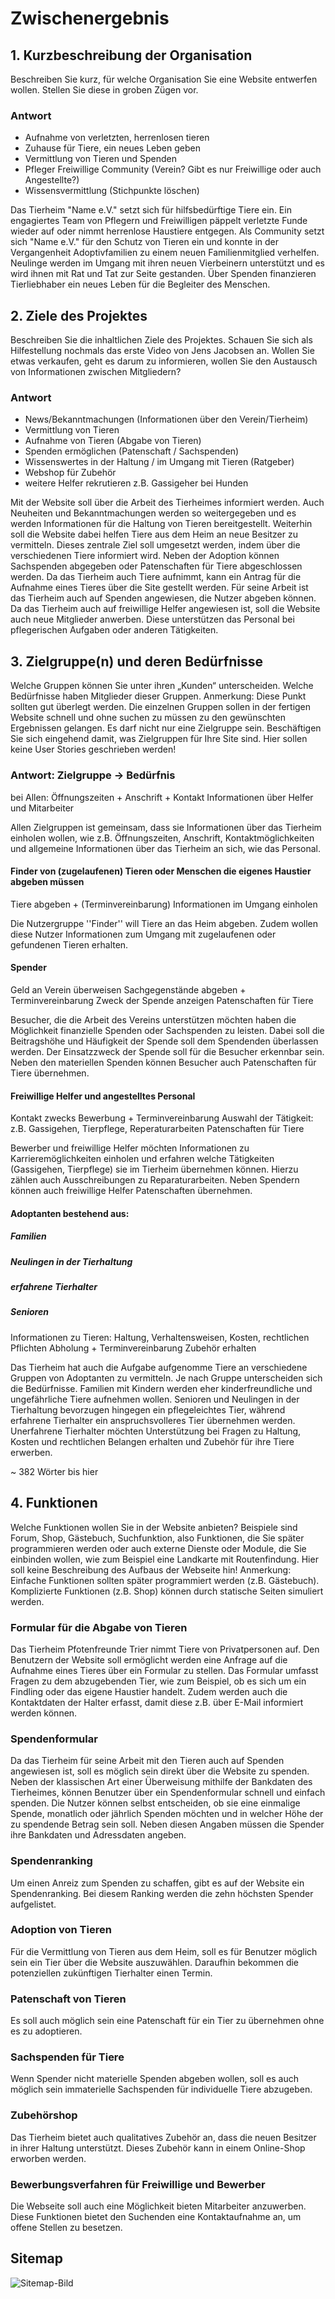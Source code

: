 # Zwischenergebnis

## 1. Kurzbeschreibung der Organisation
Beschreiben Sie kurz, für welche Organisation Sie eine Website entwerfen wollen. Stellen Sie diese in groben Zügen vor.

### Antwort
- Aufnahme von verletzten, herrenlosen tieren
- Zuhause für Tiere, ein neues Leben geben
- Vermittlung von Tieren und Spenden
- Pfleger Freiwillige Community (Verein? Gibt es nur Freiwillige oder auch Angestellte?)
- Wissensvermittlung
(Stichpunkte löschen)

Das Tierheim "Name e.V." setzt sich für hilfsbedürftige Tiere ein. Ein engagiertes Team von Pflegern und Freiwilligen päppelt verletzte Funde wieder auf oder nimmt herrenlose Haustiere entgegen. Als Community setzt sich "Name e.V." für den Schutz von Tieren ein und konnte in der Vergangenheit Adoptivfamilien zu einem neuen Familienmitglied verhelfen. Neulinge werden im Umgang mit ihren neuen Vierbeinern unterstützt und es wird ihnen mit Rat und Tat zur Seite gestanden. Über Spenden finanzieren Tierliebhaber ein neues Leben für die Begleiter des Menschen.


## 2. Ziele des Projektes
Beschreiben Sie die inhaltlichen Ziele des Projektes. Schauen Sie sich als Hilfestellung nochmals das erste Video von Jens Jacobsen an. 
Wollen Sie etwas verkaufen, geht es darum zu informieren, wollen Sie den Austausch von Informationen zwischen Mitgliedern?

### Antwort
- News/Bekanntmachungen (Informationen über den Verein/Tierheim)
- Vermittlung von Tieren
- Aufnahme von Tieren (Abgabe von Tieren)
- Spenden ermöglichen (Patenschaft / Sachspenden)
- Wissenswertes in der Haltung / im Umgang mit Tieren (Ratgeber)
- Webshop für Zubehör
- weitere Helfer rekrutieren z.B. Gassigeher bei Hunden

Mit der Website soll über die Arbeit des Tierheimes informiert werden. Auch Neuheiten und Bekanntmachungen werden so weitergegeben und es werden Informationen für die Haltung von Tieren bereitgestellt. Weiterhin soll die Website dabei helfen Tiere aus dem Heim an neue Besitzer zu vermitteln. Dieses zentrale Ziel soll umgesetzt werden, indem über die verschiedenen Tiere informiert wird. Neben der Adoption können Sachspenden abgegeben oder Patenschaften für Tiere abgeschlossen werden. Da das Tierheim auch Tiere aufnimmt, kann ein Antrag für die Aufnahme eines Tieres über die Site gestellt werden. Für seine Arbeit ist das Tierheim auch auf Spenden angewiesen, die Nutzer abgeben können. Da das Tierheim auch auf freiwillige Helfer angewiesen ist, soll die Website auch neue Mitglieder anwerben. Diese unterstützen das Personal bei pflegerischen Aufgaben oder anderen Tätigkeiten.  


## 3. Zielgruppe(n) und deren Bedürfnisse
Welche Gruppen können Sie unter ihren „Kunden“ unterscheiden. Welche Bedürfnisse haben Mitglieder dieser Gruppen.
Anmerkung: Diese Punkt sollten gut überlegt werden. Die einzelnen Gruppen sollen in der fertigen Website schnell und ohne suchen zu müssen zu den gewünschten Ergebnissen gelangen. Es darf nicht nur eine Zielgruppe sein. Beschäftigen Sie sich eingehend damit, was Zielgruppen für Ihre Site sind. Hier sollen keine User Stories geschrieben werden!


### Antwort: Zielgruppe -> Bedürfnis
bei Allen: Öffnungszeiten + Anschrift + Kontakt
Informationen über Helfer und Mitarbeiter

Allen Zielgruppen ist gemeinsam, dass sie Informationen über das Tierheim einholen wollen, wie z.B. Öffnungszeiten, Anschrift, Kontaktmöglichkeiten und allgemeine Informationen über das Tierheim an sich, wie das Personal. 

#### Finder von (zugelaufenen) Tieren oder Menschen die eigenes Haustier abgeben müssen
Tiere abgeben + (Terminvereinbarung)
Informationen im Umgang einholen

Die Nutzergruppe ''Finder'' will Tiere an das Heim abgeben. Zudem wollen diese Nutzer Informationen zum Umgang mit zugelaufenen oder gefundenen Tieren erhalten.

#### Spender
Geld an Verein überweisen
Sachgegenstände abgeben + Terminvereinbarung
Zweck der Spende anzeigen
Patenschaften für Tiere

Besucher, die die Arbeit des Vereins unterstützen möchten haben die Möglichkeit finanzielle Spenden oder Sachspenden zu leisten. Dabei soll die Beitragshöhe und Häufigkeit der Spende soll dem Spendenden überlassen werden. Der Einsatzzweck der Spende soll für die Besucher erkennbar sein. Neben den materiellen Spenden können Besucher auch Patenschaften für Tiere übernehmen.

#### Freiwillige Helfer und angestelltes Personal
Kontakt zwecks Bewerbung + Terminvereinbarung
Auswahl der Tätigkeit: z.B. Gassigehen, Tierpflege, Reperaturarbeiten
Patenschaften für Tiere

Bewerber und freiwillige Helfer möchten Informationen zu Karrieremöglichkeiten einholen und erfahren welche Tätigkeiten (Gassigehen, Tierpflege) sie im Tierheim übernehmen können.
Hierzu zählen auch Ausschreibungen zu Reparaturarbeiten.
Neben Spendern können auch freiwillige Helfer Patenschaften übernehmen. 

#### Adoptanten bestehend aus:
##### Familien
##### Neulingen in der Tierhaltung
##### erfahrene Tierhalter
##### Senioren
Informationen zu Tieren: Haltung, Verhaltensweisen, Kosten, rechtlichen Pflichten
Abholung + Terminvereinbarung
Zubehör erhalten

Das Tierheim hat auch die Aufgabe aufgenomme Tiere an verschiedene Gruppen von Adoptanten zu vermitteln. Je nach Gruppe unterscheiden sich die Bedürfnisse.
Familien mit Kindern werden eher kinderfreundliche und ungefährliche Tiere aufnehmen wollen. Senioren und Neulingen in der Tierhaltung bevorzugen hingegen ein pflegeleichtes Tier, während erfahrene Tierhalter ein anspruchsvolleres Tier übernehmen werden. Unerfahrene Tierhalter möchten Unterstützung bei Fragen zu Haltung, Kosten und rechtlichen Belangen erhalten und Zubehör für ihre Tiere erwerben.

~ 382 Wörter bis hier

## 4. Funktionen

Welche Funktionen wollen Sie in der Website anbieten? Beispiele sind Forum, Shop, Gästebuch, Suchfunktion, also Funktionen, die Sie später programmieren werden oder auch externe Dienste oder Module, die Sie einbinden wollen, wie zum Beispiel eine Landkarte mit Routenfindung. Hier soll keine Beschreibung des Aufbaus der Webseite hin! Anmerkung: Einfache Funktionen sollten später programmiert werden (z.B. Gästebuch). Komplizierte Funktionen (z.B. Shop) können durch statische Seiten simuliert werden.

### Formular für die Abgabe von Tieren
Das Tierheim Pfotenfreunde Trier nimmt Tiere von Privatpersonen auf. Den Benutzern der Website soll ermöglicht werden eine Anfrage auf die Aufnahme eines Tieres über ein Formular zu stellen.
Das Formular umfasst Fragen zu dem abzugebenden Tier, wie zum Beispiel, ob es sich um ein Findling oder das eigene Haustier handelt. Zudem werden auch die Kontaktdaten der Halter erfasst, damit diese z.B. über E-Mail informiert werden können.

### Spendenformular
Da das Tierheim für seine Arbeit mit den Tieren auch auf Spenden angewiesen ist, soll es möglich sein direkt über die Website zu spenden. Neben der klassischen Art einer Überweisung mithilfe der Bankdaten des Tierheimes, können Benutzer über ein Spendenformular schnell und einfach spenden. Die Nutzer können selbst entscheiden, ob sie eine einmalige Spende, monatlich oder jährlich Spenden möchten und in welcher Höhe der zu spendende Betrag sein soll. Neben diesen Angaben müssen die Spender ihre Bankdaten und Adressdaten angeben.

### Spendenranking
Um einen Anreiz zum Spenden zu schaffen, gibt es auf der Website ein Spendenranking. Bei diesem Ranking werden die zehn höchsten Spender aufgelistet.

### Adoption von Tieren
Für die Vermittlung von Tieren aus dem Heim, soll es für Benutzer möglich sein ein Tier über die Website auszuwählen. Daraufhin bekommen die potenziellen zukünftigen Tierhalter einen Termin.

### Patenschaft von Tieren
Es soll auch möglich sein eine Patenschaft für ein Tier zu übernehmen ohne es zu adoptieren. 

### Sachspenden für Tiere
Wenn Spender nicht materielle Spenden abgeben wollen, soll es auch möglich sein immaterielle Sachspenden für individuelle Tiere abzugeben.

### Zubehörshop
Das Tierheim bietet auch qualitatives Zubehör an, dass die neuen Besitzer in ihrer Haltung unterstützt. Dieses Zubehör kann in einem Online-Shop erworben werden.

### Bewerbungsverfahren für Freiwillige und Bewerber
Die Webseite soll auch eine Möglichkeit bieten Mitarbeiter anzuwerben. Diese Funktionen bietet den Suchenden eine Kontaktaufnahme an, um offene Stellen zu besetzen.

## Sitemap
![Sitemap-Bild](../img/Sitemap.svg)

